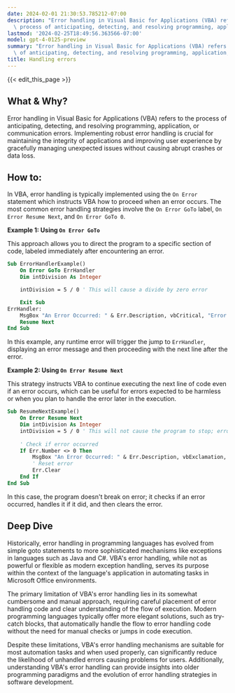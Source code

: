 ```yaml
---
date: 2024-02-01 21:30:53.785212-07:00
description: "Error handling in Visual Basic for Applications (VBA) refers to the\
  \ process of anticipating, detecting, and resolving programming, application, or\u2026"
lastmod: '2024-02-25T18:49:56.363566-07:00'
model: gpt-4-0125-preview
summary: "Error handling in Visual Basic for Applications (VBA) refers to the process\
  \ of anticipating, detecting, and resolving programming, application, or\u2026"
title: Handling errors
---
```


{{< edit_this_page >}}

## What & Why?

Error handling in Visual Basic for Applications (VBA) refers to the process of anticipating, detecting, and resolving programming, application, or communication errors. Implementing robust error handling is crucial for maintaining the integrity of applications and improving user experience by gracefully managing unexpected issues without causing abrupt crashes or data loss.

## How to:

In VBA, error handling is typically implemented using the `On Error` statement which instructs VBA how to proceed when an error occurs. The most common error handling strategies involve the `On Error GoTo` label, `On Error Resume Next`, and `On Error GoTo 0`. 

**Example 1: Using `On Error GoTo`**

This approach allows you to direct the program to a specific section of code, labeled immediately after encountering an error.

```vb
Sub ErrorHandlerExample()
    On Error GoTo ErrHandler
    Dim intDivision As Integer

    intDivision = 5 / 0 ' This will cause a divide by zero error

    Exit Sub
ErrHandler:
    MsgBox "An Error Occurred: " & Err.Description, vbCritical, "Error!"
    Resume Next
End Sub
```

In this example, any runtime error will trigger the jump to `ErrHandler`, displaying an error message and then proceeding with the next line after the error.

**Example 2: Using `On Error Resume Next`**

This strategy instructs VBA to continue executing the next line of code even if an error occurs, which can be useful for errors expected to be harmless or when you plan to handle the error later in the execution.

```vb
Sub ResumeNextExample()
    On Error Resume Next
    Dim intDivision As Integer
    intDivision = 5 / 0 ' This will not cause the program to stop; error is ignored
    
    ' Check if error occurred
    If Err.Number <> 0 Then
        MsgBox "An Error Occurred: " & Err.Description, vbExclamation, "Handled Error"
        ' Reset error
        Err.Clear
    End If
End Sub
```

In this case, the program doesn't break on error; it checks if an error occurred, handles it if it did, and then clears the error.

## Deep Dive

Historically, error handling in programming languages has evolved from simple goto statements to more sophisticated mechanisms like exceptions in languages such as Java and C#. VBA's error handling, while not as powerful or flexible as modern exception handling, serves its purpose within the context of the language's application in automating tasks in Microsoft Office environments.

The primary limitation of VBA's error handling lies in its somewhat cumbersome and manual approach, requiring careful placement of error handling code and clear understanding of the flow of execution. Modern programming languages typically offer more elegant solutions, such as try-catch blocks, that automatically handle the flow to error handling code without the need for manual checks or jumps in code execution.

Despite these limitations, VBA's error handling mechanisms are suitable for most automation tasks and when used properly, can significantly reduce the likelihood of unhandled errors causing problems for users. Additionally, understanding VBA's error handling can provide insights into older programming paradigms and the evolution of error handling strategies in software development.
